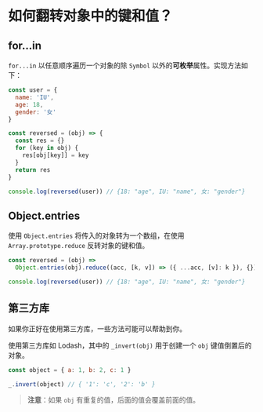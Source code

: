 # 如何翻转对象中的键和值？

## for...in

`for...in` 以任意顺序遍历一个对象的除 `Symbol` 以外的**可枚举**属性。实现方法如下：

```js
const user = {
  name: 'IU',
  age: 18,
  gender: '女'
}

const reversed = (obj) => {
  const res = {}
  for (key in obj) {
    res[obj[key]] = key
  }
  return res
}

console.log(reversed(user)) // {18: "age", IU: "name", 女: "gender"}
```

## Object.entries

使用 `Object.entries` 将传入的对象转为一个数组，在使用 `Array.prototype.reduce` 反转对象的键和值。

```js
const reversed = (obj) =>
  Object.entries(obj).reduce((acc, [k, v]) => ({ ...acc, [v]: k }), {})

console.log(reversed(user)) // {18: "age", IU: "name", 女: "gender"}
```

## 第三方库

如果你正好在使用第三方库，一些方法可能可以帮助到你。

使用第三方库如 Lodash，其中的 `_invert(obj)` 用于创建一个 `obj` 键值倒置后的对象。

```js
const object = { a: 1, b: 2, c: 1 }

_.invert(object) // { '1': 'c', '2': 'b' }
```

> **注意**：如果 `obj` 有重复的值，后面的值会覆盖前面的值。
